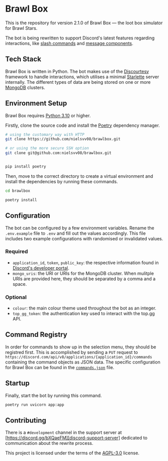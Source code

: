 # Brawl Box

This is the repository for version 2.1.0 of Brawl Box — the loot box simulator for Brawl Stars.

The bot is being rewritten to support Discord's latest features regarding interactions, like [slash commands][discord-slash-commands] and [message components][discord-message-components].

## Tech Stack

Brawl Box is written in Python. The bot makes use of the [Discourtesy][discourtesy] framework to handle interactions, which utilises a minimal [Starlette][starlette] server internally. The different types of data are being stored on one or more [MongoDB][mongodb] clusters.

## Environment Setup

Brawl Box requires [Python 3.10][python-3.10] or higher.

Firstly, clone the source code and install the [Poetry][poetry] dependency manager.

```sh
# using the customary way with HTTP
git clone https://github.com/nielsvv08/brawlbox.git

# or using the more secure SSH option
git clone git@github.com:nielsvv08/brawlbox.git


pip install poetry
```

Then, move to the correct directory to create a virtual environment and install the dependencies by running these commands.

```sh
cd brawlbox

poetry install
```

## Configuration

The bot can be configured by a few environment variables. Rename the `.env.example` file to `.env` and fill out the values accordingly. This file includes two example configurations with randomised or invalidated values.

### Required

- `application_id`, `token`, `public_key`: the respective information found in [Discord's developer portal][discord-developer-portal].
- `mongo_uris`: the URI or URIs for the MongoDB cluster. When mulitple URIs are provided here, they should be separated by a comma and a space.

### Optional

- `colour`: the main colour theme used throughout the bot as an integer.
- `top_gg_token`: the authentication key used to interact with the top.gg API.

## Command Registry

In order for commands to show up in the selection menu, they should be registred first. This is accomplished by sending a `PUT` request to `https://discord.com/api/v8/applications/{application_id}/commands` containing the command objects as JSON data. The specific configuration for Brawl Box can be found in the [`commands.json`][commands-file] file.

## Startup

Finally, start the bot by running this command.

```sh
poetry run uvicorn app:app
```

## Contributing

There is a `#development` channel in the support server at [https://discord.gg/bXQaeFM][discord-support-server] dedicated to communication about the rewrite process.

This project is licensed under the terms of the [AGPL-3.0][agpl-3.0-license] license.

[agpl-3.0-license]: <https://github.com/nielsvv08/brawlbox/blob/main/LICENSE>
[commands-file]: <https://github.com/nielsvv08/brawlbox/blob/main/commands.json>
[discord-developer-portal]: <https://discord.com/developers/applications>
[discord-message-components]: <https://discord.com/developers/docs/interactions/message-components>
[discord-slash-commands]: <https://discord.com/developers/docs/interactions/application-commands>
[discord-support-server]: <https://discord.gg/bXQaeFM>
[discourtesy]: <https://github.com/robinmahieu/discourtesy>
[mongodb]: <https://www.mongodb.com/>
[poetry]: <https://github.com/python-poetry/poetry>
[python-3.10]: <https://www.python.org/downloads/>
[starlette]: <https://github.com/encode/starlette>
